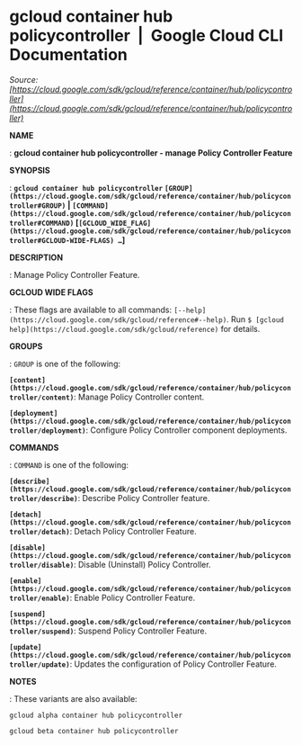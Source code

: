 # gcloud container hub policycontroller  |  Google Cloud CLI Documentation

*Source: [https://cloud.google.com/sdk/gcloud/reference/container/hub/policycontroller](https://cloud.google.com/sdk/gcloud/reference/container/hub/policycontroller)*

**NAME**

: **gcloud container hub policycontroller - manage Policy Controller Feature**

**SYNOPSIS**

: **`gcloud container hub policycontroller` `[GROUP](https://cloud.google.com/sdk/gcloud/reference/container/hub/policycontroller#GROUP)` | `[COMMAND](https://cloud.google.com/sdk/gcloud/reference/container/hub/policycontroller#COMMAND)` [`[GCLOUD_WIDE_FLAG](https://cloud.google.com/sdk/gcloud/reference/container/hub/policycontroller#GCLOUD-WIDE-FLAGS) …`]**

**DESCRIPTION**

: Manage Policy Controller Feature.

**GCLOUD WIDE FLAGS**

: These flags are available to all commands: `[--help](https://cloud.google.com/sdk/gcloud/reference#--help)`.
Run `$ [gcloud help](https://cloud.google.com/sdk/gcloud/reference)` for details.

**GROUPS**

: ``GROUP`` is one of the following:

**`[content](https://cloud.google.com/sdk/gcloud/reference/container/hub/policycontroller/content)`**:
Manage Policy Controller content.

**`[deployment](https://cloud.google.com/sdk/gcloud/reference/container/hub/policycontroller/deployment)`**:
Configure Policy Controller component deployments.

**COMMANDS**

: ``COMMAND`` is one of the following:

**`[describe](https://cloud.google.com/sdk/gcloud/reference/container/hub/policycontroller/describe)`**:
Describe Policy Controller feature.

**`[detach](https://cloud.google.com/sdk/gcloud/reference/container/hub/policycontroller/detach)`**:
Detach Policy Controller Feature.

**`[disable](https://cloud.google.com/sdk/gcloud/reference/container/hub/policycontroller/disable)`**:
Disable (Uninstall) Policy Controller.

**`[enable](https://cloud.google.com/sdk/gcloud/reference/container/hub/policycontroller/enable)`**:
Enable Policy Controller Feature.

**`[suspend](https://cloud.google.com/sdk/gcloud/reference/container/hub/policycontroller/suspend)`**:
Suspend Policy Controller Feature.

**`[update](https://cloud.google.com/sdk/gcloud/reference/container/hub/policycontroller/update)`**:
Updates the configuration of Policy Controller Feature.

**NOTES**

: These variants are also available:

```
gcloud alpha container hub policycontroller
```

```
gcloud beta container hub policycontroller
```